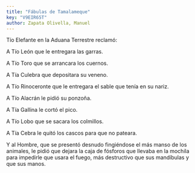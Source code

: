 ```yaml
---
title: "Fábulas de Tamalameque"
key: "V9EIR65T"
author: Zapata Olivella, Manuel
---
```

<div data-schema-version="8"><p>Tío Elefante en la Aduana Terrestre reclamó:</p> <p>A Tío León que le entregara las garras. </p> <p>A Tío Toro que se arrancara los cuernos. </p> <p>A Tía Culebra que depositara su veneno. </p> <p>A Tío Rinoceronte que le entregara el sable que tenía en su nariz.</p> <p> A Tío Alacrán le pidió su ponzoña. </p> <p>A Tía Gallina le cortó el pico. </p> <p>A Tío Lobo que se sacara los colmillos. </p> <p>A Tía Cebra le quitó los cascos para que no pateara.</p> <p>Y al Hombre, que se presentó desnudo fingiéndose el más manso de los animales, le pidió que dejara la caja de fósforos que llevaba en la mochila para impedirle que usara el fuego, más destructivo que sus mandíbulas y que sus manos.</p> </div>